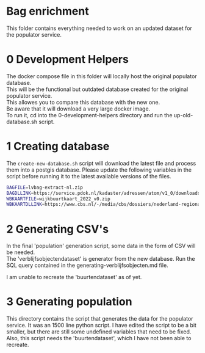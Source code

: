 # Bag enrichment

This folder contains everything needed to work on an updated dataset for the populator service.

# 0 Development Helpers

The docker compose file in this folder will locally host the original populator database. \
This will be the functional but outdated database created for the original populator service. \
This allowes you to compare this database with the new one. \
Be aware that it will download a very large docker image. \
To run it, cd into the 0-development-helpers directory and run the up-old-database.sh script.

# 1 Creating database

The `create-new-database.sh` script will download the latest file and process them into a postgis database.
Please update the following variables in the script before running it to the latest available versions of the files.

```bash
BAGFILE=lvbag-extract-nl.zip
BAGDLLINK=https://service.pdok.nl/kadaster/adressen/atom/v1_0/downloads/lvbag-extract-nl.zip
WBKAARTFILE=wijkbuurtkaart_2022_v0.zip
WBKAARTDLLINK=https://www.cbs.nl/-/media/cbs/dossiers/nederland-regionaal/wijk-en-buurtstatistieken/wijkbuurtkaart_2022_v0.zip
```

# 2 Generating CSV's

In the final 'population' generation script, some data in the form of CSV will be needed. \
The 'verblijfsobjectendataset' is generator from the new database. Run the SQL query contained in the generating-verblijfsobjecten.md file.

I am unable to recreate the 'buurtendataset' as of yet.

# 3 Generating population

This directory contains the script that generates the data for the populator service. It was an 1500 line python script. I have edited the script to be a bit smaller, but there are still some undefined variables that need to be fixed. Also, this script needs the 'buurtendataset', which I have not been able to recreate.
